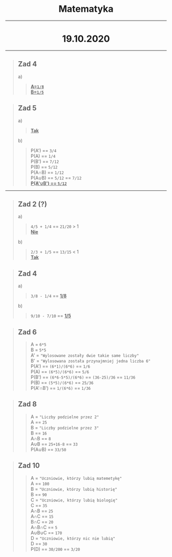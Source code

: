 # <center>Matematyka</center>
<!---
![equation](url)   <--- do wstawiania równań*
Link do równań > http://www.sciweavers.org/free-online-latex-equation-editor
-->

---

# <center>19.10.2020

---

> ## Zad 4  
>a)  
>><u>**A=`1/8`**</u>  
>><u>**B=`1/5`**</u>

> ## Zad 5  
>a)  
>> <u>**Tak**</u>  
>
>b)  
>> P(A') == `3/4`  
>> P(A) == `1/4`  
>> P(B') == `7/12`  
>> P(B) == `5/12`  
>> P(A∩B) == `1/12`  
>> P(A∪B) == `5/12` == `7/12`  
>> <u>**P(A'∪B') == `5/12`**</u>

---

> ## Zad 2 (?)
> a)
>> `4/5 + 1/4` == `21/20` > 1  
>> <u>**Nie**</u>
>
> b)
>> `2/3 + 1/5` == `13/15` < 1  
>> <u>**Tak**</u>

> ## Zad 4
> a)
>> `3/8 - 1/4` == <u>**1/8**</u>
>
> b)
>> `9/10 - 7/10` == <u>**1/5**</u>

> ## Zad 6
>> A = `6*5`  
>> B = `5*5`  
>> A' = `"Wylosowane zostały dwie takie same liczby"`  
>> B' = `"Wylosowana została przynajmniej jedna liczba 6"`  
>> P(A') == `(6*1)/(6*6)` == `1/6`  
>> P(A) == `(6*5)/(6*6)` == `5/6`  
>> P(B') == `(6*6-5*5)/(6*6)` == `(36-25)/36` == `11/36`  
>> P(B) == `(5*5)/(6*6)` == `25/36`  
>> P(A'∩B') == `1/(6*6)` == `1/36`

> ## Zad 8
>> A = `"Liczby podzielne przez 2"`  
>> A == `25`  
>> B = `"Liczby podzielne przez 3"`  
>> B == `16`  
>> A∩B == `8`  
>> A∪B == `25+16-8` == `33`  
>> P(A∪B) == `33/50`

> ## Zad 10
>> A = `"Uczniowie, którzy lubią matemetykę"`  
>> A == `100`  
>> B = `"Uczniowie, którzy lubią historię"`  
>> B == `90`  
>> C = `"Uczniowie, którzy lubią biologię"`  
>> C == `35`  
>> A∩B == `25`  
>> A∩C == `15`  
>> B∩C == `20`  
>> A∩B∩C == `5`  
>> A∪B∪C == `170`  
>> D = `"Uczniowie, którzy nic nie lubią"`  
>> D == `30`  
>> P(D) == `30/200` == `3/20`